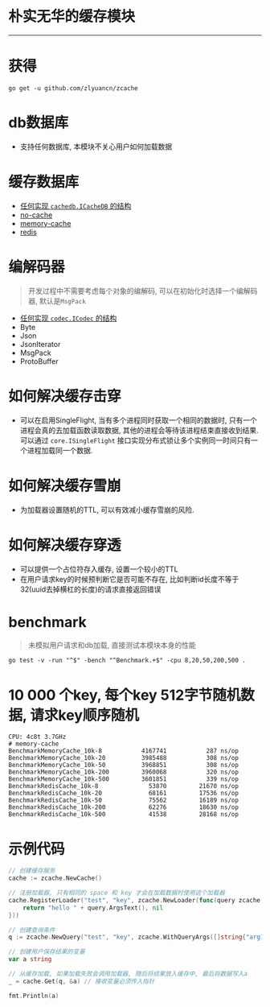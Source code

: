 # 朴实无华的缓存模块

---

# 获得
`go get -u github.com/zlyuancn/zcache`

# db数据库
+ 支持任何数据库, 本模块不关心用户如何加载数据

# 缓存数据库
+ [任何实现 `cachedb.ICacheDB` 的结构](./core/cachedb.go)
+ [no-cache](./cachedb/no-cache/no-cache.go)
+ [memory-cache](./cachedb/memory-cache/memory-cache.go)
+ [redis](./cachedb/redis-cache/redis-cache.go)

# 编解码器

> 开发过程中不需要考虑每个对象的编解码, 可以在初始化时选择一个编解码器, 默认是`MsgPack`

+ [任何实现 `codec.ICodec` 的结构](./core/codec.go)
+ Byte
+ Json
+ JsonIterator
+ MsgPack
+ ProtoBuffer

# 如何解决缓存击穿

+ 可以在启用SingleFlight, 当有多个进程同时获取一个相同的数据时, 只有一个进程会真的去加载函数读取数据, 其他的进程会等待该进程结束直接收到结果. 可以通过 `core.ISingleFlight` 接口实现分布式锁让多个实例同一时间只有一个进程加载同一个数据.

# 如何解决缓存雪崩

+ 为加载器设置随机的TTL, 可以有效减小缓存雪崩的风险.

# 如何解决缓存穿透

+ 可以提供一个占位符存入缓存, 设置一个较小的TTL
+ 在用户请求key的时候预判断它是否可能不存在, 比如判断id长度不等于32(uuid去掉横杠的长度)的请求直接返回错误

# benchmark

> 未模拟用户请求和db加载, 直接测试本模块本身的性能

```shell script
go test -v -run "^$" -bench "^Benchmark.+$" -cpu 8,20,50,200,500 .
```

# 10 000 个key, 每个key 512字节随机数据, 请求key顺序随机

```text
CPU: 4c8t 3.7GHz
# memory-cache
BenchmarkMemoryCache_10k-8        	 4167741	       287 ns/op
BenchmarkMemoryCache_10k-20        	 3985488	       308 ns/op
BenchmarkMemoryCache_10k-50        	 3968851	       308 ns/op
BenchmarkMemoryCache_10k-200       	 3960068	       320 ns/op
BenchmarkMemoryCache_10k-500       	 3601851	       339 ns/op
BenchmarkRedisCache_10k-8         	   53870	     21670 ns/op
BenchmarkRedisCache_10k-20         	   68161	     17536 ns/op
BenchmarkRedisCache_10k-50         	   75562	     16189 ns/op
BenchmarkRedisCache_10k-200        	   62276	     18630 ns/op
BenchmarkRedisCache_10k-500        	   41538	     28168 ns/op
```

# 示例代码

```go
// 创建缓存服务
cache := zcache.NewCache()

// 注册加载器, 只有相同的 space 和 key 才会在加载数据时使用这个加载器
cache.RegisterLoader("test", "key", zcache.NewLoader(func(query zcache.IQuery) (interface{}, error) {
    return "hello " + query.ArgsText(), nil
}))

// 创建查询条件
q := zcache.NewQuery("test", "key", zcache.WithQueryArgs([]string{"arg1", "arg2"}))

// 创建用户保存结果的变量
var a string

// 从缓存加载, 如果加载失败会调用加载器, 随后将结果放入缓存中, 最后将数据写入a
_ = cache.Get(q, &a) // 接收变量必须传入指针

fmt.Println(a)
```
